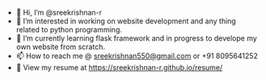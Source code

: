 - 👋 Hi, I’m @sreekrishnan-r
- 👀 I’m interested in working on website development and any thing related to python programming.
- 🌱 I’m currently learning flask framework and in progress to develope my own website from scratch.
- 📫 How to reach me @ sreekrishnan550@gmail.com  or +91 8095641252
- 👀 View my resume at https://sreekrishnan-r.github.io/resume/

<!---
sreekrishnan-r/sreekrishnan-r is a ✨ special ✨ repository because its `README.md` (this file) appears on your GitHub profile.
You can click the Preview link to take a look at your changes.
--->
